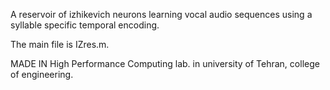 A reservoir of izhikevich neurons learning vocal audio sequences using a syllable specific temporal encoding.

The main file is IZres.m.

MADE IN High Performance Computing lab. in university of Tehran, college of engineering.
